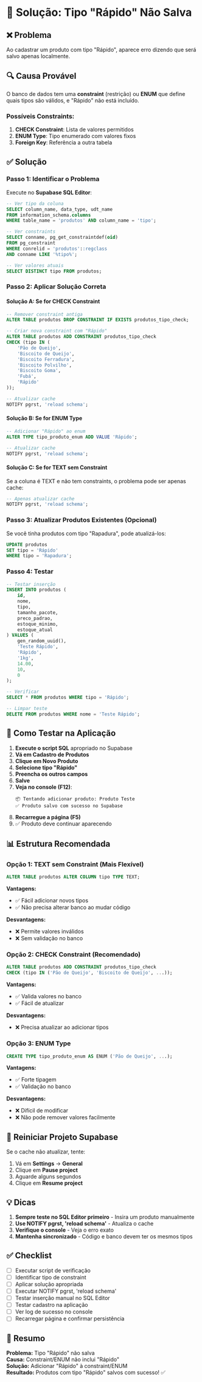 # 🔧 Solução: Tipo "Rápido" Não Salva

## ❌ Problema

Ao cadastrar um produto com tipo "Rápido", aparece erro dizendo que será salvo apenas localmente.

## 🔍 Causa Provável

O banco de dados tem uma **constraint** (restrição) ou **ENUM** que define quais tipos são válidos, e "Rápido" não está incluído.

### Possíveis Constraints:

1. **CHECK Constraint**: Lista de valores permitidos
2. **ENUM Type**: Tipo enumerado com valores fixos
3. **Foreign Key**: Referência a outra tabela

## ✅ Solução

### Passo 1: Identificar o Problema

Execute no **Supabase SQL Editor**:

```sql
-- Ver tipo da coluna
SELECT column_name, data_type, udt_name
FROM information_schema.columns
WHERE table_name = 'produtos' AND column_name = 'tipo';

-- Ver constraints
SELECT conname, pg_get_constraintdef(oid)
FROM pg_constraint
WHERE conrelid = 'produtos'::regclass
AND conname LIKE '%tipo%';

-- Ver valores atuais
SELECT DISTINCT tipo FROM produtos;
```

### Passo 2: Aplicar Solução Correta

#### Solução A: Se for CHECK Constraint

```sql
-- Remover constraint antiga
ALTER TABLE produtos DROP CONSTRAINT IF EXISTS produtos_tipo_check;

-- Criar nova constraint com "Rápido"
ALTER TABLE produtos ADD CONSTRAINT produtos_tipo_check 
CHECK (tipo IN (
    'Pão de Queijo',
    'Biscoito de Queijo',
    'Biscoito Ferradura',
    'Biscoito Polvilho',
    'Biscoito Goma',
    'Fubá',
    'Rápido'
));

-- Atualizar cache
NOTIFY pgrst, 'reload schema';
```

#### Solução B: Se for ENUM Type

```sql
-- Adicionar "Rápido" ao enum
ALTER TYPE tipo_produto_enum ADD VALUE 'Rápido';

-- Atualizar cache
NOTIFY pgrst, 'reload schema';
```

#### Solução C: Se for TEXT sem Constraint

Se a coluna é TEXT e não tem constraints, o problema pode ser apenas cache:

```sql
-- Apenas atualizar cache
NOTIFY pgrst, 'reload schema';
```

### Passo 3: Atualizar Produtos Existentes (Opcional)

Se você tinha produtos com tipo "Rapadura", pode atualizá-los:

```sql
UPDATE produtos 
SET tipo = 'Rápido' 
WHERE tipo = 'Rapadura';
```

### Passo 4: Testar

```sql
-- Testar inserção
INSERT INTO produtos (
    id,
    nome,
    tipo,
    tamanho_pacote,
    preco_padrao,
    estoque_minimo,
    estoque_atual
) VALUES (
    gen_random_uuid(),
    'Teste Rápido',
    'Rápido',
    '1kg',
    14.00,
    10,
    0
);

-- Verificar
SELECT * FROM produtos WHERE tipo = 'Rápido';

-- Limpar teste
DELETE FROM produtos WHERE nome = 'Teste Rápido';
```

## 🧪 Como Testar na Aplicação

1. **Execute o script SQL** apropriado no Supabase
2. **Vá em Cadastro de Produtos**
3. **Clique em Novo Produto**
4. **Selecione tipo "Rápido"**
5. **Preencha os outros campos**
6. **Salve**
7. **Veja no console (F12)**:
   ```
   📦 Tentando adicionar produto: Produto Teste
   ✅ Produto salvo com sucesso no Supabase
   ```
8. **Recarregue a página (F5)**
9. ✅ Produto deve continuar aparecendo

## 📊 Estrutura Recomendada

### Opção 1: TEXT sem Constraint (Mais Flexível)

```sql
ALTER TABLE produtos ALTER COLUMN tipo TYPE TEXT;
```

**Vantagens:**
- ✅ Fácil adicionar novos tipos
- ✅ Não precisa alterar banco ao mudar código

**Desvantagens:**
- ❌ Permite valores inválidos
- ❌ Sem validação no banco

### Opção 2: CHECK Constraint (Recomendado)

```sql
ALTER TABLE produtos ADD CONSTRAINT produtos_tipo_check 
CHECK (tipo IN ('Pão de Queijo', 'Biscoito de Queijo', ...));
```

**Vantagens:**
- ✅ Valida valores no banco
- ✅ Fácil de atualizar

**Desvantagens:**
- ❌ Precisa atualizar ao adicionar tipos

### Opção 3: ENUM Type

```sql
CREATE TYPE tipo_produto_enum AS ENUM ('Pão de Queijo', ...);
```

**Vantagens:**
- ✅ Forte tipagem
- ✅ Validação no banco

**Desvantagens:**
- ❌ Difícil de modificar
- ❌ Não pode remover valores facilmente

## 🔄 Reiniciar Projeto Supabase

Se o cache não atualizar, tente:

1. Vá em **Settings** → **General**
2. Clique em **Pause project**
3. Aguarde alguns segundos
4. Clique em **Resume project**

## 💡 Dicas

1. **Sempre teste no SQL Editor primeiro** - Insira um produto manualmente
2. **Use NOTIFY pgrst, 'reload schema'** - Atualiza o cache
3. **Verifique o console** - Veja o erro exato
4. **Mantenha sincronizado** - Código e banco devem ter os mesmos tipos

## ✅ Checklist

- [ ] Executar script de verificação
- [ ] Identificar tipo de constraint
- [ ] Aplicar solução apropriada
- [ ] Executar NOTIFY pgrst, 'reload schema'
- [ ] Testar inserção manual no SQL Editor
- [ ] Testar cadastro na aplicação
- [ ] Ver log de sucesso no console
- [ ] Recarregar página e confirmar persistência

## 📝 Resumo

**Problema:** Tipo "Rápido" não salva  
**Causa:** Constraint/ENUM não inclui "Rápido"  
**Solução:** Adicionar "Rápido" à constraint/ENUM  
**Resultado:** Produtos com tipo "Rápido" salvos com sucesso! ✅

